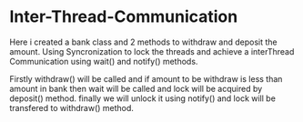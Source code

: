 # Inter-Thread-Communication

Here i created a bank class and 2 methods to withdraw and deposit the amount.
Using Syncronization to lock the threads and achieve a interThread Communication using wait() and notify() methods.

Firstly withdraw() will be called and if amount to be withdraw is less than amount in bank then wait will be called and lock will be acquired by deposit() method. finally we will unlock it using notify() and lock will be transfered to withdraw() method.
